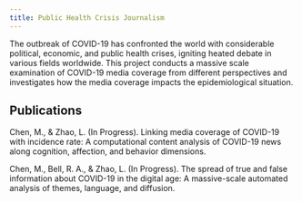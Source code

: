 ```yaml
---
title: Public Health Crisis Journalism
---
```


The outbreak of COVID-19 has confronted the world with considerable political, economic, and public health crises, igniting heated debate in various fields worldwide. This project conducts a massive scale examination of COVID-19 media coverage from different perspectives and investigates how the media coverage impacts the epidemiological situation. 

## Publications

Chen, M., & Zhao, L. (In Progress). Linking media coverage of COVID-19 with incidence rate: A computational content analysis of COVID-19 news along cognition, affection, and behavior dimensions.

Chen, M., Bell, R. A., & Zhao, L. (In Progress). The spread of true and false information about COVID-19 in the digital age: A massive-scale automated analysis of themes, language, and diffusion.
